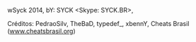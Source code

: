 wSyck 2014, bY: SYCK <Skype: SYCK.BR>, 

Créditos: PedraoSilv, TheBaD, typedef_, xbennY, Cheats Brasil (www.cheatsbrasil.org)
